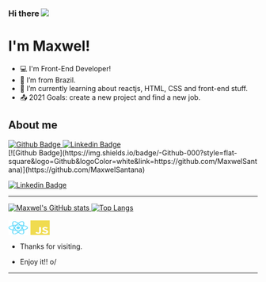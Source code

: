 <!--
**MaxwelSantana/MaxwelSantana** is a ✨ _special_ ✨ repository because its `README.md` (this file) appears on your GitHub profile.

Here are some ideas to get you started:

- 🔭 I’m currently working on ...
- 🌱 I’m currently learning ...
- 👯 I’m looking to collaborate on ...
- 🤔 I’m looking for help with ...
- 💬 Ask me about ...
- 📫 How to reach me: ...
- 😄 Pronouns: ...
- ⚡ Fun fact: ...
-->
### Hi there <img width="30" src="https://github.com/TheDudeThatCode/TheDudeThatCode/blob/master/Assets/Hi.gif" />

# I'm Maxwel!

- 💻 I'm Front-End Developer!
- 🏡 I’m from Brazil.
- 🌱 I’m currently learning about reactjs, HTML, CSS and front-end stuff.
- :outbox_tray: 2021 Goals: create a new project and find a new job.


## About me

<div>
<a href="https://github.com/MaxwelSantana" target="_blank">
     <img alt="Github Badge" src="https://img.shields.io/badge/-Github-000?style=flat-square&logo=Github&logoColor=white&link=https://github.com/MaxwelSantana"/>
  </a>
  <a href="https://www.linkedin.com/in/maxwel-santana-27ab024b/" target="_blank">
     <img alt="Linkedin Badge" src="https://img.shields.io/badge/-LinkedIn-blue?style=flat-square&logo=Linkedin&logoColor=white&link=https://www.linkedin.com/in/maxwel-santana-27ab024b"/>
  </a>
</div>
[![Github Badge](https://img.shields.io/badge/-Github-000?style=flat-square&logo=Github&logoColor=white&link=https://github.com/MaxwelSantana)](https://github.com/MaxwelSantana)

[![Linkedin Badge](https://img.shields.io/badge/-LinkedIn-blue?style=flat-square&logo=Linkedin&logoColor=white&link=https://www.linkedin.com/in/maxwel-santana-27ab024b/)](https://www.linkedin.com/in/maxwel-santana-27ab024b/)

----------------------------------------------------------------------------------

<div>
  <a href="https://github.com/maxwelsantana">
  <img alt="Maxwel's GitHub stats" height="180em" src="https://github-readme-stats.vercel.app/api?username=maxwelsantana&show_icons=true&theme=radical&include_all_commits=true&count_private=true"/>
  <img alt="Top Langs" height="180em" src="https://github-readme-stats.vercel.app/api/top-langs/?username=maxwelsantana&layout=compact&langs_count=7&theme=radical"/>
  </a>
</div>

<br/>

<div>
  <img align="center" alt="React" height="30" width="40" src="https://raw.githubusercontent.com/devicons/devicon/master/icons/react/react-original.svg"/>
  <img align="center" alt="JavaScript" height="30" width="40" src="https://raw.githubusercontent.com/devicons/devicon/master/icons/javascript/javascript-plain.svg">
</div>


- Thanks for visiting.

- Enjoy it!! o/

----------------------------------------------------------------------------------
